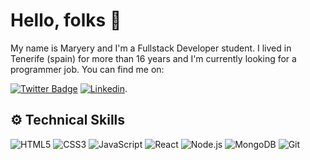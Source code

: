 # Hello, folks 👋

My name is Maryery and I'm a Fullstack Developer student. I lived in Tenerife (spain) for more than 16 years and I'm currently looking for a programmer job. You can find me on:

[![Twitter Badge](https://img.shields.io/badge/-Twitter-1DA1F2?style=flat&logo=Twitter&logoColor=white&link=https://twitter.com/ellabinaria00)](https://twitter.com/ellabinaria00)
[![Linkedin](https://img.shields.io/badge/-Linkedin-0077B5?style=flat&logo=Linkedin&logoColor=white&link=https://www.linkedin.com/in/maryeryvargas)](https://img.shields.io/badge/-Linkedin-0077B5?style=flat&logo=Linkedin&logoColor=white&link=https://www.linkedin.com/in/maryeryvargas).

## ⚙️ Technical Skills

![HTML5](https://img.shields.io/badge/-HTML5-E34F26?style=plastic&logo=html5&logoColor=white)
![CSS3](https://img.shields.io/badge/-CSS3-1572B6?style=flat&logo=css3&logoColor=white)
![JavaScript](https://img.shields.io/badge/-JavaScript-F7DF1E?style=flat&logo=JavaScript&logoColor=black)
![React](https://img.shields.io/badge/-React-61DAFB?style=flat&logo=react&logoColor=white)
![Node.js](https://img.shields.io/badge/-Node.js-339933?style=flat&logo=node.js&logoColor=white)
![MongoDB](https://img.shields.io/badge/-MongoDB-47A248?style=flat&logo=MongoDB&logoColor=white)
![Git](https://img.shields.io/badge/-Git-F05032?style=flat&logo=git&logoColor=white)
